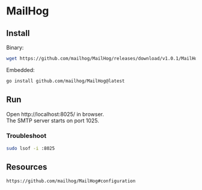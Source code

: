 # MailHog

## Install

Binary:

```sh
wget https://github.com/mailhog/MailHog/releases/download/v1.0.1/MailHog_linux_amd64
```

Embedded:

```sh
go install github.com/mailhog/MailHog@latest
```

## Run

Open http://localhost:8025/ in browser.  
The SMTP server starts on port 1025.

### Troubleshoot

```sh
sudo lsof -i :8025
```

## Resources

```html
https://github.com/mailhog/MailHog#configuration
```
